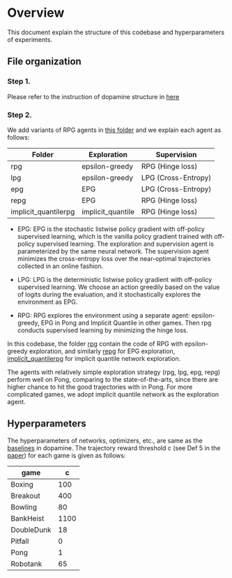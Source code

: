# Overview

This document explain the structure of this codebase and hyperparameters of experiments. 


## File organization

### Step 1. 
Please refer to the instruction of dopamine structure in [here](https://github.com/KaixiangLin/dopamine/blob/master/docs/README.md#file-organization)

### Step 2. 
We add variants of RPG agents in [this folder](dopamine/dopamine/agents) and we explain each agent as follows:


|  Folder | Exploration  |  Supervision | 
|---|---|---|
| rpg  | epsilon-greedy  |  RPG (Hinge loss) |
| lpg  | epsilon-greedy|  LPG (Cross-Entropy) |
| epg  | EPG   | LPG (Cross-Entropy) |
|repg  | EPG   |  RPG (Hinge loss) |
|implicit_quantilerpg| implicit_quantile  |  RPG (Hinge loss) |


* EPG: EPG is the stochastic listwise policy gradient 
with off-policy supervised learning, which is the vanilla policy gradient trained 
with off-policy supervised learning. The exploration and supervision agent is parameterized 
by the same neural network. The supervision agent minimizes the cross-entropy loss 
over the near-optimal trajectories collected in an online fashion.

* LPG: LPG is the deterministic listwise policy gradient with off-policy supervised learning. 
We choose an action greedily based on the value of logits during the evaluation, and it stochastically 
explores the environment as EPG.

* RPG: RPG explores the environment using a separate agent: epsilon-greedy, EPG in Pong and 
Implicit Quantile in other games. Then rpg conducts supervised
learning by minimizing the hinge loss. 

In this codebase, the folder [rpg](dopamine/dopamine/agents/rpg) 
contain the code of RPG with epsilon-greedy exploration, and similarly [repg](dopamine/dopamine/agents/repg) for EPG exploration, 
[implicit_quantilerpg](dopamine/dopamine/agents/implicit_quantilerpg)
 for implicit quantile network exploration. 

The agents with relatively simple exploration strategy (rpg, lpg, epg, repg) perform well on Pong,
comparing to the state-of-the-arts, since there are higher chance to hit the good trajectories with in Pong. 
For more complicated games, we adopt implicit quantile network as the exploration agent. 

## Hyperparameters
The hyperparameters of networks, optimizers, etc., are same as the [baselines](https://github.com/KaixiangLin/dopamine/tree/master/baselines) in dopamine. 
The trajectory reward threshold c (see Def 5 in the [paper](https://arxiv.org/abs/1906.09674)) for each game is given as follows:

| game  | c  |
|---|---|
|  Boxing | 100  |
|  Breakout | 400  |
|  Bowling | 80  |
|  BankHeist | 1100  |
|  DoubleDunk | 18  |
|  Pitfall | 0  |
|  Pong |  1 |
|  Robotank| 65  |





